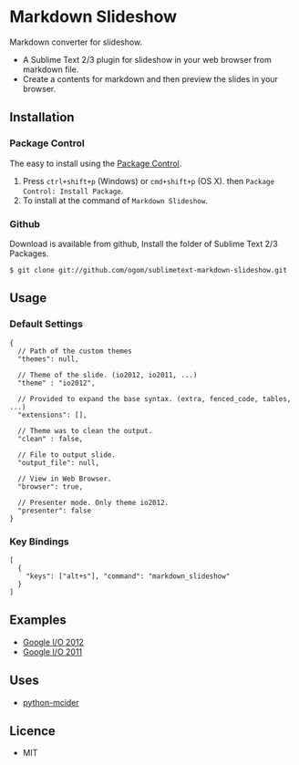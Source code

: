 Markdown Slideshow
==================

Markdown converter for slideshow.

* A Sublime Text 2/3 plugin for slideshow in your web browser from markdown file.
* Create a contents for markdown and then preview the slides in your browser.

## Installation
### Package Control

The easy to install using the [Package Control](http://wbond.net/sublime_packages/package_control).

1. Press `ctrl+shift+p` (Windows) or `cmd+shift+p` (OS X). then `Package Control: Install Package`.
2. To install at the command of `Markdown Slideshow`.

### Github

Download is available from github, Install the folder of Sublime Text 2/3 Packages.

```
$ git clone git://github.com/ogom/sublimetext-markdown-slideshow.git
```

## Usage

### Default Settings

```
{
  // Path of the custom themes
  "themes": null,

  // Theme of the slide. (io2012, io2011, ...)
  "theme" : "io2012",

  // Provided to expand the base syntax. (extra, fenced_code, tables, ...)
  "extensions": [],

  // Theme was to clean the output.
  "clean" : false,

  // File to output slide.
  "output_file": null,

  // View in Web Browser.
  "browser": true,

  // Presenter mode. Only theme io2012.
  "presenter": false
}
```

### Key Bindings

```
[
  {
    "keys": ["alt+s"], "command": "markdown_slideshow"
  }
]
```

## Examples

* [Google I/O 2012](http://ogom.github.com/python-mcider/examples/io2012/slide.html)
* [Google I/O 2011](http://ogom.github.com/python-mcider/examples/io2011/slide.html)

## Uses

* [python-mcider](https://github.com/ogom/python-mcider)

## Licence

* MIT
